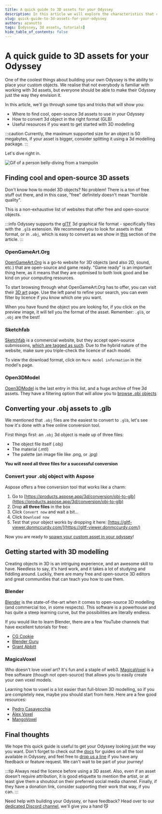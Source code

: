 ```yaml
---
title: A quick guide to 3D assets for your Odyssey
description: In this article we will explore the characteristics that custom 3D objects should have to perform best in your Odyssey, how to convert them in the right format, and where to get cool free assets.
slug: quick-guide-to-3d-assets-for-your-odyssey
authors: azanutto
tags: [odyssey, 3d assets, tutorials]
hide_table_of_contents: false
---
```

 
# A quick guide to 3D assets for your Odyssey
 
One of the coolest things about building your own Odyssey is the ability to place your custom objects. We realise that not everybody is familiar with working with 3d assets, but everyone should be able to make their Odyssey just the way they envision it.
 
In this article, we'll go through some tips and tricks that will show you:
 
- Where to find cool, open-source 3d assets to use in your Odyssey
- How to convert 3d object in the right format (GLB)
- Useful resources if you want to get started with 3D modelling
 
:::caution
Currently, the maximum supported size for an object is 50 megabytes, if your asset is bigger, consider splitting it using a 3d modelling package.
:::
 
Let's dive right in.
 
![Gif of a person belly-diving from a trampolin](https://media.giphy.com/media/KmlTchPoFQT84/giphy.gif)
 
## Finding cool and open-source 3D assets
 
Don't know how to model 3D objects? No problem! There is a ton of free stuff out there, and in this case, "free" definitely doesn't mean "horrible quality".
 
This is a non-exhaustive list of websites that offer free and open-source objects.
 
:::info
Odyssey supports the [glTF](https://en.wikipedia.org/wiki/GlTF) 3d graphical file format - specifically files with the `.glb` extension. We recommend you to look for assets in that format, or in `.obj`, which is easy to convert as we show in [this](#converting-your-assets-to-glb) section of the article.
:::
 
### OpenGameArt.Org
 
[OpenGameArt.Org](https://opengameart.org/) is a go-to website for 3D objects (and also 2D, sound, etc.) that are open-source and game ready. "Game ready" is an important thing here, as it means that they are optimised to both look good and be kind on your computing resources.
 
To start browsing through what OpenGameArt.Org has to offer, you can visit their [3D art](https://opengameart.org/art-search-advanced?keys=&field_art_type_tid%5B%5D=10&sort_by=count&sort_order=DESC) page. Use the left panel to refine your search, you can even filter by licence if you know which one you want.
 
When you have found the object you are looking for, if you click on the preview image, it will tell you the format of the asset. Remember: `.glb`, or `.obj` are the best!
 
### Sketchfab
 
[Sketchfab](https://sketchfab.com/) is a commercial website, but they accept open-source submissions, [which are tagged as such](https://sketchfab.com/tags/open-source). Due to the hybrid nature of the website, make sure you triple-check the licence of each model.
 
To view the download format, click on `More model information` in the model's page.
 
### Open3DModel
 
[Open3DModel](https://open3dmodel.com/) is the last entry in this list, and a huge archive of free 3d assets. They have a filtering option that will allow you to [browse .obj objects](https://open3dmodel.com/3d-models/obj)
 
## Converting your .obj assets to .glb
 
We mentioned that `.obj` files are the easiest to convert to `.glb`, let's see how it's done with a free online conversion tool.
 
First things first: an `.obj` 3d object is made up of three files:
- The object file itself (.obj)
- The material (.mtl)
- The palette (an image file like .png, or .jpg)
 
**You will need all three files for a successful conversion**
 
### Convert your .obj object with Aspose
 
Aspose offers a free conversion tool that works like a charm:
 
1. Go to [https://products.aspose.app/3d/conversion/obj-to-glb](https://products.aspose.app/3d/conversion/obj-to-glb)
2. Drop **all three files** in the box
3. Click `Convert now` and wait a bit...
4. Click `Download now`
5. Test that your object works by dropping it here: [https://gltf-viewer.donmccurdy.com/](https://gltf-viewer.donmccurdy.com/)
 
Now you are ready to [spawn your custom asset in your odyssey](https://discover.odyssey.org/explore-the-features/odyssey-creator/spawning-assets/#spawning-a-custom-object)!
 
## Getting started with 3D modelling
 
Creating objects in 3D is an intriguing experience, and an awesome skill to have. Needless to say, it's hard work, and it takes a lot of studying and fiddling around. Luckily, there are many free and open-source 3D editors and great communities that can teach you how to use them.
 
### Blender
 
[Blender](https://www.blender.org/) is the state-of-the-art when it comes to open-source 3D modelling (and commercial too, in some respects). This software is a powerhouse and has quite a steep learning curve, but the possibilities are literally endless.
 
If you would like to learn Blender, there are a few YouTube channels that have excellent tutorials for free:
 
- [CG Cookie](https://www.youtube.com/playlist?list=PL3GeP3YLZn5ixsnIOIx9tB4v6s-rsw48X)
- [Blender Guru](https://www.youtube.com/watch?v=nIoXOplUvAw&list=PLjEaoINr3zgFX8ZsChQVQsuDSjEqdWMAD)
- [Grant Abbitt](https://www.youtube.com/@grabbitt/playlists)
 
### MagicaVoxel
 
Who doesn't love voxel art? It's fun and a staple of web3. [MagicaVoxel](https://www.voxelmade.com/magicavoxel/) is a free software (though not open-source) that allows you to easily create your own voxel models.
 
Learning how to voxel is a lot easier than full-blown 3D modelling, so if you are completely new, maybe you should start from here. Here are a few good resources:
 
- [Pedro Casavecchia](https://www.youtube.com/playlist?list=PLyZDKlVOJ6PD-5sEIx1bo09RnIiaTxbKi)
- [Alex Voxel](https://www.youtube.com/playlist?list=PL3CE19eBHSkE1G6xLAtlPMT-adTZ01rHD)
- [MangoVoxel](https://www.youtube.com/playlist?list=PLBs294HGsDObe6tEsm3qh8gSod0qtDl7b)
 
## Final thoughts
 
We hope this quick guide is useful to get your Odyssey looking just the way you want. Don't forget to check out the [docs](https://discover.odyssey.org/) for guides on all the tool available in Odyssey, and feel free to [drop us a line](https://discover.odyssey.org/get-in-touch/) if you have any feedback or feature request. We can't wait to be part of your journey!
 
:::tip
Always read the licence before using a 3D asset. Also, even if an asset doesn't require attribution, it is good etiquette to mention the artist, or at least give them a shoutout on their preferred social media channel. Finally, if they have a donation link, consider supporting their work that way, if you can.
:::

Need help with building your Odyssey, or have feedback? Head over to our [dedicated Discord channel](https://discordapp.com/channels/667280778731978753/882278744956473344), we'll give you a hand 😼 